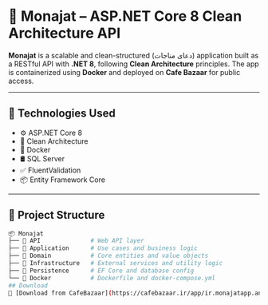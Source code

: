 # 🕌 Monajat – ASP.NET Core 8 Clean Architecture API

**Monajat** is a scalable and clean-structured (دعای مناجات) application built as a RESTful API with **.NET 8**, following **Clean Architecture** principles. The app is containerized using **Docker** and deployed on **Cafe Bazaar** for public access.

---

## 🧰 Technologies Used

- ⚙️ ASP.NET Core 8  
- 🧱 Clean Architecture  
- 🐳 Docker  
- 🛢️ SQL Server  
- ✅ FluentValidation  
- 📦 Entity Framework Core  

---

## 📁 Project Structure

```bash
📦 Monajat
├── 📁 API              # Web API layer
├── 📁 Application      # Use cases and business logic
├── 📁 Domain           # Core entities and value objects
├── 📁 Infrastructure   # External services and utility logic
├── 📁 Persistence      # EF Core and database config
└── 📁 Docker           # Dockerfile and docker-compose.yml
## Download
📲 [Download from CafeBazaar](https://cafebazaar.ir/app/ir.monajatapp.android)
